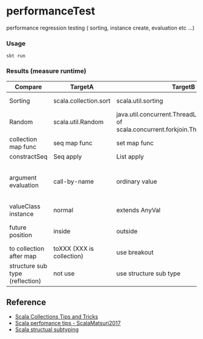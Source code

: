 # performanceTest
performance regression testing ( sorting, instance create, evaluation etc ...)

### Usage

```
sbt run
```

### Results (measure runtime)
| Compare | TargetA | TargetB | TargetC | result |
| -------- | -------- | -------- | -------- | -------- |
| Sorting | scala.collection.sort | scala.util.sorting | - | scala.util.sorting is much faster |
| Random | scala.util.Random | java.util.concurrent.ThreadLocalRandom (alias of scala.concurrent.forkjoin.ThreadLocalRandom) | - | ThreadLocalRandom is faster than Random |
| collection map func | seq map func | set map func  | - | seq is much faster |
| constractSeq | Seq apply | List apply | ::Nil | ::Nil is great |
| argument evaluation | call-by-name | ordinary value | - | when argument evaluate that not use call-by-name, call-by-name was much faster |
| valueClass instance | normal | extends AnyVal  | - | 'Extends AnyVal' is much faster |
| future position | inside | outside  | - | Be careful abount timing of 'Future.apply' |
| to collection after map| toXXX (XXX is collection)| use breakout | - | using breakout is faster |
| structure sub type (reflection)| not use | use structure sub type | - | not use structure sub type is much faster |

## Reference
 - [Scala Collections Tips and Tricks](https://pavelfatin.com/scala-collections-tips-and-tricks/)
 - [Scala perfomance tips - ScalaMatsuri2017](https://speakerdeck.com/petitviolet/scala-performance-tips-scalamatsuri2017)
 - [Scala structual subtyping](http://tech-blog.tsukaby.com/archives/849)
